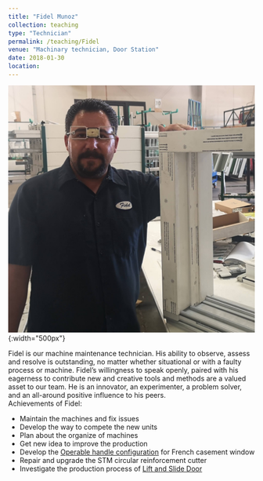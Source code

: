 ```yaml
---
title: "Fidel Munoz"
collection: teaching
type: "Technician"
permalink: /teaching/Fidel
venue: "Machinary technician, Door Station"
date: 2018-01-30
location:
---
```


![fidel](/images/fidel.jpg){:width="500px"}

Fidel is our machine maintenance technician. His ability to observe, assess and resolve is outstanding, no matter whether situational or with a faulty process or machine. Fidel’s willingness to speak openly, paired with his eagerness to contribute new and creative tools and methods are a valued asset to our team. He is an innovator, an experimenter, a problem solver, and an all-around positive influence to his peers.      
Achievements of Fidel:
* Maintain the machines and fix issues
* Develop the way to compete the new units
* Plan about the organize of machines
* Get new idea to improve the production
* Develop the [Operable handle configuration](https://bensenx.github.io/improvements/frenchcasement) for French casement window
* Repair and upgrade the STM circular reinforcement cutter
* Investigate the production process of [Lift and Slide Door](https://bensenx.githum.io/improvements/liftandslide)
